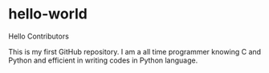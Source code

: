# hello-world

Hello Contributors

This is my first GitHub repository.
I am a all time programmer knowing C and Python and efficient in writing codes in Python language.
